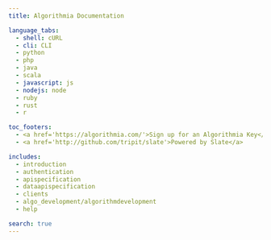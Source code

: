 ```yaml
---
title: Algorithmia Documentation

language_tabs:
  - shell: cURL
  - cli: CLI
  - python
  - php
  - java
  - scala
  - javascript: js
  - nodejs: node
  - ruby
  - rust
  - r

toc_footers:
  - <a href='https://algorithmia.com/'>Sign up for an Algorithmia Key</a>
  - <a href='http://github.com/tripit/slate'>Powered by Slate</a>

includes:
  - introduction
  - authentication
  - apispecification
  - dataapispecification
  - clients
  - algo_development/algorithmdevelopment
  - help

search: true
---
```

